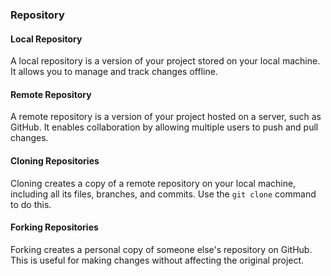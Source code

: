 ### Repository

#### Local Repository
A local repository is a version of your project stored on your local machine. It allows you to manage and track changes offline.

#### Remote Repository
A remote repository is a version of your project hosted on a server, such as GitHub. It enables collaboration by allowing multiple users to push and pull changes.

#### Cloning Repositories
Cloning creates a copy of a remote repository on your local machine, including all its files, branches, and commits. Use the `git clone` command to do this.

#### Forking Repositories
Forking creates a personal copy of someone else's repository on GitHub. This is useful for making changes without affecting the original project.
